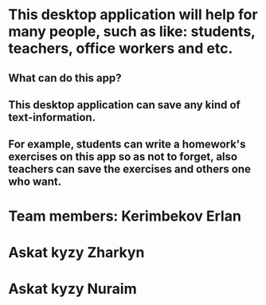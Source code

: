 # This desktop application will help for many people, such as like: students, teachers, office workers and etc. #
## What can do this app? ##
## This desktop application can save any kind of text-information. ##
## For example, students can write a homework's exercises on this app so as not to forget, also teachers can save the exercises and others one who want. ##


# Team members: Kerimbekov Erlan #
#               Askat kyzy Zharkyn #
#               Askat kyzy Nuraim #
